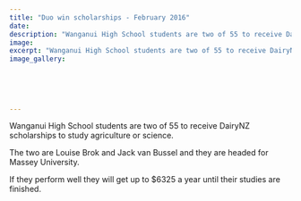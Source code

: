 ```yaml
---
title: "Duo win scholarships - February 2016"
date: 
description: "Wanganui High School students are two of 55 to receive DairyNZ scholarships to study agriculture or science, Wanganui Chronicle article on 17/2/16..."
image: 
excerpt: "Wanganui High School students are two of 55 to receive DairyNZ scholarships to study agriculture or science."
image_gallery:
    
    
    
    
    
---
```


<p>Wanganui High School students are two of 55 to receive DairyNZ scholarships to study agriculture or science. &nbsp;</p>
<p>The two are Louise Brok and Jack van Bussel and they are headed for Massey University.</p>
<p>If they perform well they will get up to $6325 a year until their studies are finished.</p>

